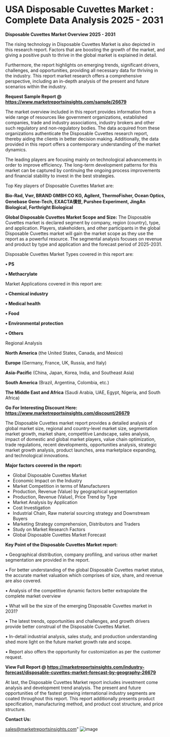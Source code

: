   # USA Disposable Cuvettes Market : Complete Data Analysis 2025 - 2031

<Strong> Disposable Cuvettes Market Overview 2025 - 2031</strong>

The rising technology in Disposable Cuvettes Market is also depicted in this research report. Factors that are boosting the growth of the market, and giving a positive push to thrive in the global market is explained in detail.

Furthermore, the report highlights on emerging trends, significant drivers, challenges, and opportunities, providing all necessary data for thriving in the industry. This report market research offers a comprehensive perspective, including an in-depth analysis of the present and future scenarios within the industry.

<strong>Request Sample Report @ <a href=https://www.marketreportsinsights.com/sample/26679>https://www.marketreportsinsights.com/sample/26679</a></strong>

The market overview included in this report provides information from a wide range of resources like government organizations, established companies, trade and industry associations, industry brokers and other such regulatory and non-regulatory bodies. The data acquired from these organizations authenticate the Disposable Cuvettes research report, thereby aiding the clients in better decision making. Additionally, the data provided in this report offers a contemporary understanding of the market dynamics.

The leading players are focusing mainly on technological advancements in order to improve efficiency. The long-term development patterns for this market can be captured by continuing the ongoing process improvements and financial stability to invest in the best strategies.

Top Key players of Disposable Cuvettes Market are:

<strong>Bio-Rad, Vwr, BRAND GMBH CO KG, Agilent, ThermoFisher, Ocean Optics, Genebase Gene-Tech, EXACTA㣴쐈, Purshee Experiment, JingAn Biological, Forthright Biological</strong>

<strong><b>Global Disposable Cuvettes Market Scope and Size:</b></strong>
The Disposable Cuvettes market is declared segment by company, region (country), type, and application. Players, stakeholders, and other participants in the global Disposable Cuvettes market will gain the market scope as they use the report as a powerful resource. The segmental analysis focuses on revenue and product by type and application and the forecast period of 2025-2031.

Disposable Cuvettes Market Types covered in this report are:

<strong>• PS

• Methacrylate</strong>

Market Applications covered in this report are:

<strong>• Chemical industry

• Medical health

• Food

• Environmental protection

• Others</strong> 

Regional Analysis

<strong>North America</strong> (the United States, Canada, and Mexico)

<strong>Europe</strong> (Germany, France, UK, Russia, and Italy)

<strong>Asia-Pacific</strong> (China, Japan, Korea, India, and Southeast Asia)

<strong>South America</strong> (Brazil, Argentina, Colombia, etc.)

<strong>The Middle East and Africa</strong> (Saudi Arabia, UAE, Egypt, Nigeria, and South Africa)

<strong>Go For Interesting Discount Here: <a href=https://www.marketreportsinsights.com/discount/26679>https://www.marketreportsinsights.com/discount/26679</a></strong>

The Disposable Cuvettes market report provides a detailed analysis of global market size, regional and country-level market size, segmentation market growth, market share, competitive Landscape, sales analysis, impact of domestic and global market players, value chain optimization, trade regulations, recent developments, opportunities analysis, strategic market growth analysis, product launches, area marketplace expanding, and technological innovations.

<strong><b>Major factors covered in the report:</b></strong>
<ul>
  <li>Global Disposable Cuvettes Market </li>
  <li>Economic Impact on the Industry</li>
  <li>Market Competition in terms of Manufacturers</li>
  <li>Production, Revenue (Value) by geographical segmentation</li>
  <li>Production, Revenue (Value), Price Trend by Type</li>
  <li>Market Analysis by Application</li>
  <li>Cost Investigation</li>
  <li>Industrial Chain, Raw material sourcing strategy and Downstream Buyers</li>
  <li>Marketing Strategy comprehension, Distributors and Traders</li>
  <li>Study on Market Research Factors</li>
  <li>Global Disposable Cuvettes Market Forecast</li>
</ul>

<strong><b>Key Point of the Disposable Cuvettes Market report:</b></strong>

• Geographical distribution, company profiling, and various other market segmentation are provided in the report.

• For better understanding of the global Disposable Cuvettes market status, the accurate market valuation which comprises of size, share, and revenue are also covered.

• Analysis of the competitive dynamic factors better extrapolate the complete market overview

• What will be the size of the emerging Disposable Cuvettes market in 2031?

• The latest trends, opportunities and challenges, and growth drivers provide better construal of the Disposable Cuvettes Market.

• In-detail industrial analysis, sales study, and production understanding shed more light on the future market growth rate and scope.

• Report also offers the opportunity for customization as per the customer request.

<strong><b>View Full Report @ <a href=https://marketreportsinsights.com/industry-forecast/disposable-cuvettes-market-forecast-by-geography-26679>https://marketreportsinsights.com/industry-forecast/disposable-cuvettes-market-forecast-by-geography-26679</a></b></strong>


At last, the Disposable Cuvettes Market report includes investment come analysis and development trend analysis. The present and future opportunities of the fastest growing international industry segments are coated throughout this report. This report additionally presents product specification, manufacturing method, and product cost structure, and price structure.

<strong>Contact Us:</strong>

sales@marketreportsinsights.com"
![image](https://github.com/user-attachments/assets/8048ad90-4ea1-439d-8728-47665da34f34)
